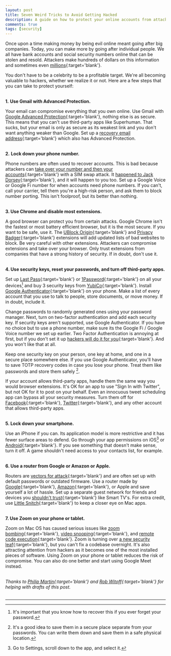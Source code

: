 ```yaml
---
layout: post
title: Seven Weird Tricks to Avoid Getting Hacked
description: A guide on how to protect your online accounts from attackers.
comments: true
tags: [security]
---
```



Once upon a time making money by being evil online meant going after big companies. Today, you can make more by going after individual people. We all have bank accounts and social security numbers online that can be stolen and resold. Attackers make hundreds of dollars on this information and sometimes even [millions](https://www.wsj.com/articles/he-thought-his-phone-was-secure-then-he-lost-24-million-to-hackers-11573221600){:target='blank'}.

You don't have to be a celebrity to be a profitable target. We're all becoming valuable to hackers, whether we realize it or not. Here are a few steps that you can take to protect yourself: <br/><br/>

**1.** **Use Gmail with Advanced Protection.**

Your email can compromise everything that you own online. Use Gmail with [Google Advanced Protection](https://landing.google.com/advancedprotection/){:target='blank'}, nothing else is as secure. This means that you can't use third-party apps like Superhuman. That sucks, but your email is only as secure as its weakest link and you don't want anything weaker than Google. Set up a [recovery email address](https://support.google.com/accounts/answer/183723){:target='blank'} which also has Advanced Protection. <br/><br/>


**2.** **Lock down your phone number.**

Phone numbers are often used to recover accounts. This is bad because attackers can [take over your number and then your accounts](https://blog.coinbase.com/on-phone-numbers-and-identity-423db8577e58){:target='blank'} with a SIM swap attack. It [happened to Jack Dorsey](https://www.cnbc.com/2019/09/06/hack-of-jack-dorseys-twitter-account-highlights-sim-swapping-threat.html){:target='blank'}, and it will happen to you too. Set up a Google Voice or Google Fi number for when accounts need phone numbers. If you can't, call your carrier, tell them you're a high-risk person, and ask them to block number porting. This isn't foolproof, but its better than nothing. <br/><br/>

**3. Use Chrome and disable most extensions.**

A good browser can protect you from certain attacks. Google Chrome isn't the fastest or most battery efficient browser, but it is the most secure. If you want to be safe, use it. The [UBlock Origin](https://chrome.google.com/webstore/detail/ublock-origin/cjpalhdlnbpafiamejdnhcphjbkeiagm?hl=en){:target='blank'} and [Privacy Badger](https://chrome.google.com/webstore/detail/privacy-badger/pkehgijcmpdhfbdbbnkijodmdjhbjlgp?hl=en-US){:target='blank'} extensions will add updated lists of bad websites to block.  Be very careful with other extensions. Attackers can compromise extensions and take over your browser. Only trust extensions from companies that have a strong history of security. If in doubt, don't use it. <br/><br/>

**4. Use security keys, reset your passwords, and turn off third-party apps.**

Set up [Last Pass](https://www.lastpass.com/){:target='blank'} or [1Password](https://1password.com/){:target='blank'} on all your devices[^1] and buy 3 security keys from [YubiCo](https://www.yubico.com/){:target='blank'}. Install [Google Authenticator](https://apps.apple.com/us/app/google-authenticator/id388497605){:target='blank'} on your phone. Make a list of every account that you use to talk to people, store documents, or move money. If in doubt, include it.

Change passwords to randomly generated ones using your password manager. Next, turn on two-factor authentication and add each security key.  If security keys aren't supported, use Google Authenticator. If you have no choice but to use a phone number, make sure its the Google Fi / Google Voice number we set up earlier.  Two Factor Authentication is annoying at first, but if you don't set it up [hackers will do it for you](https://krebsonsecurity.com/2020/06/turn-on-mfa-before-crooks-do-it-for-you/){:target='blank'}. And you won't like that at all.

Keep one security key on your person, one key at home, and one in a secure place somewhere else.  If you use Google Authenticator, you'll have to save TOTP recovery codes in case you lose your phone.  Treat them like passwords and store them safely [^2].

If your account allows third-party apps, handle them the same way you would browser extensions. It's OK for an app to use "Sign In with Twitter", but not OK for it to post on your behalf. Even an innocuous tweet scheduling app can bypass all your security measures. Turn them off for [Facebook](https://www.facebook.com/settings?tab=applications){:target='blank'}, [Twitter](https://twitter.com/settings/applications){:target='blank'}, and any other account that allows third-party apps. <br/><br/>

**5. Lock down your smartphone.**

Use an iPhone if you can. Its application model is more restrictive and it has fewer surface areas to defend. Go through your app permissions on iOS[^3] or [Android](https://support.google.com/googleplay/answer/6270602?hl=en){:target='blank'}. If you see something that doesn't make sense, turn it off. A game shouldn't need access to your contacts list, for example.<br/><br/>

**6. Use a router from Google or Amazon or Apple.**

Routers are [vectors for attack](https://krebsonsecurity.com/2015/02/spam-uses-default-passwords-to-hack-routers/){:target='blank'} and are often set up with default passwords or outdated firmware.  Use a router made by [Google](https://store.google.com/us/product/nest_wifi){:target='blank'}, [Amazon](https://www.amazon.com/Introducing-eero-mesh-WiFi-system-3-pack-/dp/B07WMLPSRL){:target='blank'}, or Apple and save yourself a lot of hassle. Set up a separate guest network for friends and devices you [shouldn't trust](https://www.ftc.gov/news-events/blogs/business-blog/2017/02/what-vizio-was-doing-behind-tv-screen){:target='blank'} like Smart TV's. For extra credit, use [Little Snitch](https://obdev.at/products/littlesnitch/index.html){:target='blank'} to keep a closer eye on Mac apps. <br/><br/>

**7. Use Zoom on your phone or tablet.**

Zoom on Mac OS has caused serious issues like [zoom bombing](https://krebsonsecurity.com/2020/04/war-dialing-tool-exposes-zooms-password-problems/){:target='blank'}, [video snooping](https://cve.mitre.org/cgi-bin/cvename.cgi?name=CVE-2019-13450){:target='blank'}, and [remote code execution](https://medium.com/bugbountywriteup/zoom-zero-day-4-million-webcams-maybe-an-rce-just-get-them-to-visit-your-website-ac75c83f4ef5){:target='blank'}. Zoom is turning over [a new security leaf](https://blog.zoom.us/ceo-report-90-days-done-whats-next-for-zoom/){:target='blank'}, but you can't fix a codebase overnight. It's also attracting  attention from hackers as it becomes one of the most installed pieces of software. Using Zoom on your phone or tablet reduces the risk of compromise. You can also do one better and start using Google Meet instead. <br/><br/>

*Thanks to [Philip Martin](https://twitter.com/SecurityGuyPhil){:target='blank'} and [Rob Witoff](https://twitter.com/rwitoff){:target='blank'} for helping with drafts of this post.*
<br/><br/>

-----

[^1]: It's important that you know how to recover this if you ever forget your password.
[^2]: It's a good idea to save them in a secure place separate from your passwords. You can write them down and save them in a safe physical location.
[^3]: Go to Settings, scroll down to the app, and select it.